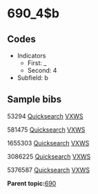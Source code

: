 # 690\_4$b

## Codes

-   Indicators
    -   First: \_
    -   Second: 4
-   Subfield: b

## Sample bibs

53294 [Quicksearch](https://search.library.yale.edu/catalog/53294) [VXWS](http://prodorbis.library.yale.edu:7014/vxws/GetHoldingsService?bibId=53294)

581475 [Quicksearch](https://search.library.yale.edu/catalog/581475) [VXWS](http://prodorbis.library.yale.edu:7014/vxws/GetHoldingsService?bibId=581475)

1655303 [Quicksearch](https://search.library.yale.edu/catalog/1655303) [VXWS](http://prodorbis.library.yale.edu:7014/vxws/GetHoldingsService?bibId=1655303)

3086225 [Quicksearch](https://search.library.yale.edu/catalog/3086225) [VXWS](http://prodorbis.library.yale.edu:7014/vxws/GetHoldingsService?bibId=3086225)

5376587 [Quicksearch](https://search.library.yale.edu/catalog/5376587) [VXWS](http://prodorbis.library.yale.edu:7014/vxws/GetHoldingsService?bibId=5376587)

**Parent topic:**[690](../../tags/690/690.md)

